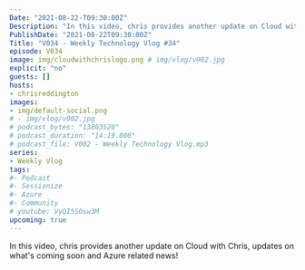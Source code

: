 ```yaml
---
Date: "2021-08-22-T09:30:00Z"
Description: "In this video, chris provides another update on Cloud with Chris, updates on what's coming soon and Azure related news!"
PublishDate: "2021-08-22T09:30:00Z"
Title: "V034 - Weekly Technology Vlog #34"
episode: V034
image: img/cloudwithchrislogo.png # img/vlog/v002.jpg
explicit: "no"
guests: []
hosts:
- chrisreddington
images:
- img/default-social.png
# - img/vlog/v002.jpg
# podcast_bytes: "13803520"
# podcast_duration: "14:19.000"
# podcast_file: V002 - Weekly Technology Vlog.mp3
series:
- Weekly Vlog
tags:
#- Podcast
#- Sessionize
#- Azure
#- Community
# youtube: VyQI5SOsw3M
upcoming: true
---
```

In this video, chris provides another update on Cloud with Chris, updates on what's coming soon and Azure related news!